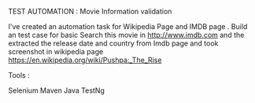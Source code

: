 TEST AUTOMATION : Movie Information validation 
  
  I've created an automation task for Wikipedia Page and IMDB page . Build an test case for basic 
  Search this movie in http://www.imdb.com  and the extracted the release date and country from Imdb page 
  and took screenshot in wikipedia page 
  https://en.wikipedia.org/wiki/Pushpa:_The_Rise
 
 
Tools :

Selenium 
Maven 
Java 
TestNg
